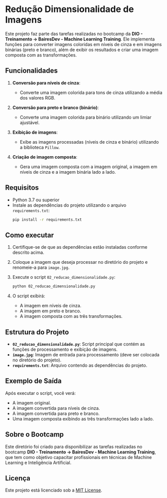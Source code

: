 # Redução Dimensionalidade de Imagens

Este projeto faz parte das tarefas realizadas no bootcamp da **DIO - Treinamento -> BairesDev - Machine Learning Training**. Ele implementa funções para converter imagens coloridas em níveis de cinza e em imagens binárias (preto e branco), além de exibir os resultados e criar uma imagem composta com as transformações.

## Funcionalidades

1. **Conversão para níveis de cinza**:
   - Converte uma imagem colorida para tons de cinza utilizando a média dos valores RGB.

2. **Conversão para preto e branco (binário)**:
   - Converte uma imagem colorida para binário utilizando um limiar ajustável.

3. **Exibição de imagens**:
   - Exibe as imagens processadas (níveis de cinza e binário) utilizando a biblioteca `Pillow`.

4. **Criação de imagem composta**:
   - Gera uma imagem composta com a imagem original, a imagem em níveis de cinza e a imagem binária lado a lado.

## Requisitos

- Python 3.7 ou superior
- Instale as dependências do projeto utilizando o arquivo `requirements.txt`:
   ```bash
   pip install -r requirements.txt
   ```

## Como executar

1. Certifique-se de que as dependências estão instaladas conforme descrito acima.

2. Coloque a imagem que deseja processar no diretório do projeto e renomeie-a para `image.jpg`.

3. Execute o script `02_reducao_dimensionalidade.py`:
   ```bash
   python 02_reducao_dimensionalidade.py
   ```

4. O script exibirá:
   - A imagem em níveis de cinza.
   - A imagem em preto e branco.
   - A imagem composta com as três transformações.

## Estrutura do Projeto

- **`02_reducao_dimensionalidade.py`**: Script principal que contém as funções de processamento e exibição de imagens.
- **`image.jpg`**: Imagem de entrada para processamento (deve ser colocada no diretório do projeto).
- **`requirements.txt`**: Arquivo contendo as dependências do projeto.

## Exemplo de Saída

Após executar o script, você verá:
- A imagem original.
- A imagem convertida para níveis de cinza.
- A imagem convertida para preto e branco.
- Uma imagem composta exibindo as três transformações lado a lado.

## Sobre o Bootcamp

Este diretório foi criado para disponibilizar as tarefas realizadas no bootcamp **DIO - Treinamento -> BairesDev - Machine Learning Training**, que tem como objetivo capacitar profissionais em técnicas de Machine Learning e Inteligência Artificial.

## Licença

Este projeto está licenciado sob a [MIT License](https://opensource.org/licenses/MIT).